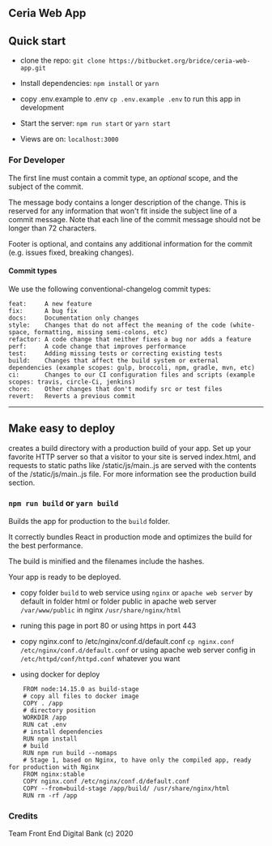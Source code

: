 ## Ceria Web App


## Quick start

- clone the repo: `git clone https://bitbucket.org/bridce/ceria-web-app.git`

- Install dependencies: `npm install` or `yarn`

- copy .env.example to .env `cp .env.example .env` to run this app in development

- Start the server: `npm run start` or `yarn start`

- Views are on: `localhost:3000`


### For Developer

The first line must contain a commit type, an _optional_ scope, and the subject of the commit.

The message body contains a longer description of the change. This is reserved for any information that won't fit inside the subject line of a commit message. Note that each line of the commit message should not be longer than 72 characters.

Footer is optional, and contains any additional information for the commit (e.g. issues fixed, breaking changes).

#### Commit types

We use the following conventional-changelog commit types:

```
feat:     A new feature
fix:      A bug fix
docs:     Documentation only changes
style:    Changes that do not affect the meaning of the code (white-space, formatting, missing semi-colons, etc)
refactor: A code change that neither fixes a bug nor adds a feature
perf:     A code change that improves performance
test:     Adding missing tests or correcting existing tests
build:    Changes that affect the build system or external dependencies (example scopes: gulp, broccoli, npm, gradle, mvn, etc)
ci:       Changes to our CI configuration files and scripts (example scopes: travis, circle-Ci, jenkins)
chore:    Other changes that don't modify src or test files
revert:   Reverts a previous commit
```

---

## Make easy to deploy
    
creates a build directory with a production build of your app. Set up your favorite HTTP server so that a visitor to your site is served index.html, and requests to static paths like /static/js/main.<hash>.js are served with the contents of the /static/js/main.<hash>.js file. For more information see the production build section.

### `npm run build` or `yarn build`

Builds the app for production to the `build` folder.

It correctly bundles React in production mode and optimizes the build for the best performance.

The build is minified and the filenames include the hashes.

Your app is ready to be deployed.

- copy folder `build` to web service using `nginx` or `apache web server` by default in folder html or folder public in apache web server `/var/www/public` in nginx `/usr/share/nginx/html`

- runing this page in port 80 or using https in port 443

- copy nginx.conf to /etc/nginx/conf.d/default.conf `cp nginx.conf /etc/nginx/conf.d/default.conf` or using apache web server config in `/etc/httpd/conf/httpd.conf` whatever you want

- using docker for deploy

```docker
    FROM node:14.15.0 as build-stage
    # copy all files to docker image
    COPY . /app
    # directory position
    WORKDIR /app
    RUN cat .env
    # install dependencies
    RUN npm install
    # build  
    RUN npm run build --nomaps
    # Stage 1, based on Nginx, to have only the compiled app, ready for production with Nginx
    FROM nginx:stable
    COPY nginx.conf /etc/nginx/conf.d/default.conf
    COPY --from=build-stage /app/build/ /usr/share/nginx/html
    RUN rm -rf /app
```

### Credits
Team Front End Digital Bank (c) 2020